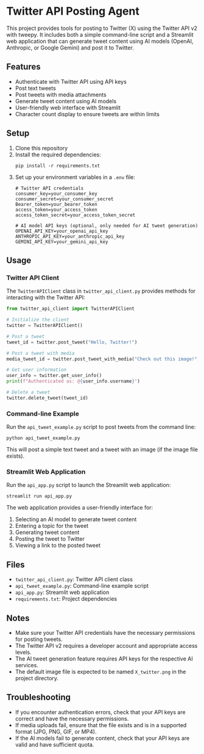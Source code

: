 # Twitter API Posting Agent

This project provides tools for posting to Twitter (X) using the Twitter API v2 with tweepy. It includes both a simple command-line script and a Streamlit web application that can generate tweet content using AI models (OpenAI, Anthropic, or Google Gemini) and post it to Twitter.

## Features

- Authenticate with Twitter API using API keys
- Post text tweets
- Post tweets with media attachments
- Generate tweet content using AI models
- User-friendly web interface with Streamlit
- Character count display to ensure tweets are within limits

## Setup

1. Clone this repository
2. Install the required dependencies:
   ```
   pip install -r requirements.txt
   ```
3. Set up your environment variables in a `.env` file:
   ```
   # Twitter API credentials
   consumer_key=your_consumer_key
   consumer_secret=your_consumer_secret
   Bearer_token=your_bearer_token
   access_token=your_access_token
   access_token_secret=your_access_token_secret
   
   # AI model API keys (optional, only needed for AI tweet generation)
   OPENAI_API_KEY=your_openai_api_key
   ANTHROPIC_API_KEY=your_anthropic_api_key
   GEMINI_API_KEY=your_gemini_api_key
   ```

## Usage

### Twitter API Client

The `TwitterAPIClient` class in `twitter_api_client.py` provides methods for interacting with the Twitter API:

```python
from twitter_api_client import TwitterAPIClient

# Initialize the client
twitter = TwitterAPIClient()

# Post a tweet
tweet_id = twitter.post_tweet("Hello, Twitter!")

# Post a tweet with media
media_tweet_id = twitter.post_tweet_with_media("Check out this image!", "path/to/image.jpg")

# Get user information
user_info = twitter.get_user_info()
print(f"Authenticated as: @{user_info.username}")

# Delete a tweet
twitter.delete_tweet(tweet_id)
```

### Command-line Example

Run the `api_tweet_example.py` script to post tweets from the command line:

```
python api_tweet_example.py
```

This will post a simple text tweet and a tweet with an image (if the image file exists).

### Streamlit Web Application

Run the `api_app.py` script to launch the Streamlit web application:

```
streamlit run api_app.py
```

The web application provides a user-friendly interface for:
1. Selecting an AI model to generate tweet content
2. Entering a topic for the tweet
3. Generating tweet content
4. Posting the tweet to Twitter
5. Viewing a link to the posted tweet

## Files

- `twitter_api_client.py`: Twitter API client class
- `api_tweet_example.py`: Command-line example script
- `api_app.py`: Streamlit web application
- `requirements.txt`: Project dependencies

## Notes

- Make sure your Twitter API credentials have the necessary permissions for posting tweets.
- The Twitter API v2 requires a developer account and appropriate access levels.
- The AI tweet generation feature requires API keys for the respective AI services.
- The default image file is expected to be named `X_twitter.png` in the project directory.

## Troubleshooting

- If you encounter authentication errors, check that your API keys are correct and have the necessary permissions.
- If media uploads fail, ensure that the file exists and is in a supported format (JPG, PNG, GIF, or MP4).
- If the AI models fail to generate content, check that your API keys are valid and have sufficient quota. 